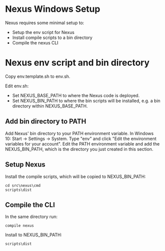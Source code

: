 # Nexus Windows Setup

Nexus requires some minimal setup to:
- Setup the env script for Nexus
- Install compile scripts to a bin directory
- Compile the nexus CLI


# Nexus env script and bin directory

Copy env.template.sh to env.sh.

Edit env.sh:
- Set NEXUS_BASE_PATH to where the Nexus code is deployed.
- Set NEXUS_BIN_PATH to where the bin scripts will be installed, e.g. a bin
  directory within NEXUS_BASE_PATH.


## Add bin directory to PATH

Add Nexus' bin directory to your PATH environment variable. In Windows 10:
Start -> Settings -> System. Type "env" and click "Edit the environment
variables for your account". Edit the PATH environment variable and add the
NEXUS_BIN_PATH, which is the directory you just created in this section.


## Setup Nexus

Install the compile scripts, which will be copied to NEXUS_BIN_PATH:

```
cd src\nexus\cmd
scripts\dist
```

## Compile the CLI

In the same directory run:

```
compile nexus
```

Install to NEXUS_BIN_PATH:

```
scripts\dist
```

